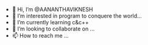 - 👋 Hi, I’m @AANANTHAVIKNESH
- 👀 I’m interested in program to conquere the world...
- 🌱 I’m currently learning c&c++
- 💞️ I’m looking to collaborate on ...
- 📫 How to reach me ...

<!---
AANANTHAVIKNESH/AANANTHAVIKNESH is a ✨ special ✨ repository because its `README.md` (this file) appears on your GitHub profile.
You can click the Preview link to take a look at your changes.
--->
